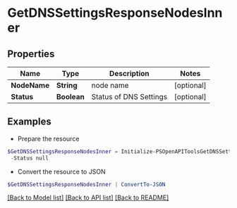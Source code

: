 # GetDNSSettingsResponseNodesInner
## Properties

Name | Type | Description | Notes
------------ | ------------- | ------------- | -------------
**NodeName** | **String** | node name | [optional] 
**Status** | **Boolean** | Status of DNS Settings | [optional] 

## Examples

- Prepare the resource
```powershell
$GetDNSSettingsResponseNodesInner = Initialize-PSOpenAPIToolsGetDNSSettingsResponseNodesInner  -NodeName null `
 -Status null
```

- Convert the resource to JSON
```powershell
$GetDNSSettingsResponseNodesInner | ConvertTo-JSON
```

[[Back to Model list]](../README.md#documentation-for-models) [[Back to API list]](../README.md#documentation-for-api-endpoints) [[Back to README]](../README.md)

